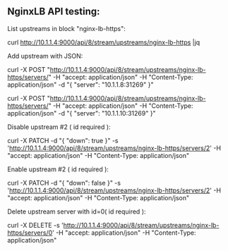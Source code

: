 ## NginxLB API testing:

List upstreams in block "nginx-lb-https":

curl http://10.1.1.4:9000/api/8/stream/upstreams/nginx-lb-https |jq

Add upstream with JSON:

curl -X POST "http://10.1.1.4:9000/api/8/stream/upstreams/nginx-lb-https/servers/" -H "accept: application/json" -H "Content-Type: application/json" -d "{ \"server\": \"10.1.1.8:31269\" }"

curl -X POST "http://10.1.1.4:9000/api/8/stream/upstreams/nginx-lb-https/servers/" -H "accept: application/json" -H "Content-Type: application/json" -d "{ \"server\": \"10.1.1.10:31269\" }"

Disable upstream #2 ( id required ):

curl -X PATCH -d "{ \"down\": true }" -s 'http://10.1.1.4:9000/api/8/stream/upstreams/nginx-lb-https/servers/2' -H "accept: application/json" -H "Content-Type: application/json"

Enable upstream #2 ( id required ):

curl -X PATCH -d "{ \"down\": false }" -s 'http://10.1.1.4:9000/api/8/stream/upstreams/nginx-lb-https/servers/2' -H "accept: application/json" -H "Content-Type: application/json"

Delete upstream server with id=0( id required ):

curl -X DELETE -s 'http://10.1.1.4:9000/api/8/stream/upstreams/nginx-lb-https/servers/0' -H "accept: application/json" -H "Content-Type: application/json"
